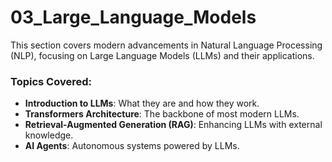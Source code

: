 # 03_Large_Language_Models

This section covers modern advancements in Natural Language Processing (NLP), focusing on Large Language Models (LLMs) and their applications.

### Topics Covered:

-   **Introduction to LLMs**: What they are and how they work.
-   **Transformers Architecture**: The backbone of most modern LLMs.
-   **Retrieval-Augmented Generation (RAG)**: Enhancing LLMs with external knowledge.
-   **AI Agents**: Autonomous systems powered by LLMs. 